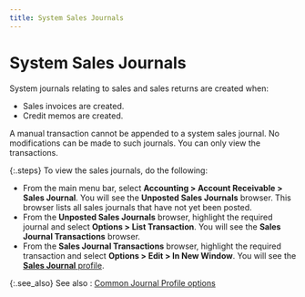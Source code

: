 ```yaml
---
title: System Sales Journals
---
```


# System Sales Journals


System journals relating to sales and sales returns are created when:

- Sales invoices  are created.
- Credit memos  are created.



A manual transaction cannot be appended to a system sales journal. No  modifications can be made to such journals. You can only view the transactions.


{:.steps}
To view the sales journals, do the following:

- From the main  menu bar, select **Accounting &gt; Account 
 Receivable &gt; Sales Journal**. You will see the **Unposted 
 Sales Journals** browser. This browser lists all sales journals that  have not yet been posted.
- From the **Unposted Sales Journals** browser, highlight  the required journal and select **Options 
 &gt; List Transaction**. You will see the **Sales Journal Transactions**  browser.
- From the **Sales Journal Transactions** browser,  highlight the required transaction and select **Options 
 &gt; Edit &gt; In New Window**. You will see the [**Sales Journal** profile]({{site.acc_baseurl}}/sales/sales-through-documents/system-sales-journals/system_sales_journal_profile_general.html).



{:.see_also}
See also
: [Common  Journal Profile options]({{site.acc_baseurl}}/purchasing/purchasing-through-documents/system-purchase-journals/common_journal_profile_options.html)
